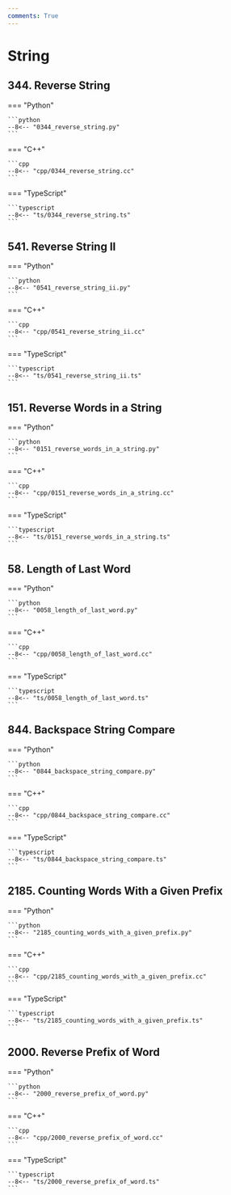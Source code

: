 ```yaml
---
comments: True
---
```


# String

## 344. Reverse String

=== "Python"

    ```python
    --8<-- "0344_reverse_string.py"
    ```

=== "C++"

    ```cpp
    --8<-- "cpp/0344_reverse_string.cc"
    ```

=== "TypeScript"

    ```typescript
    --8<-- "ts/0344_reverse_string.ts"
    ```

## 541. Reverse String II

=== "Python"

    ```python
    --8<-- "0541_reverse_string_ii.py"
    ```

=== "C++"

    ```cpp
    --8<-- "cpp/0541_reverse_string_ii.cc"
    ```

=== "TypeScript"

    ```typescript
    --8<-- "ts/0541_reverse_string_ii.ts"
    ```

## 151. Reverse Words in a String

=== "Python"

    ```python
    --8<-- "0151_reverse_words_in_a_string.py"
    ```

=== "C++"

    ```cpp
    --8<-- "cpp/0151_reverse_words_in_a_string.cc"
    ```

=== "TypeScript"

    ```typescript
    --8<-- "ts/0151_reverse_words_in_a_string.ts"
    ```

## 58. Length of Last Word

=== "Python"

    ```python
    --8<-- "0058_length_of_last_word.py"
    ```

=== "C++"

    ```cpp
    --8<-- "cpp/0058_length_of_last_word.cc"
    ```

=== "TypeScript"

    ```typescript
    --8<-- "ts/0058_length_of_last_word.ts"
    ```

## 844. Backspace String Compare

=== "Python"

    ```python
    --8<-- "0844_backspace_string_compare.py"
    ```

=== "C++"

    ```cpp
    --8<-- "cpp/0844_backspace_string_compare.cc"
    ```

=== "TypeScript"

    ```typescript
    --8<-- "ts/0844_backspace_string_compare.ts"
    ```

## 2185. Counting Words With a Given Prefix

=== "Python"

    ```python
    --8<-- "2185_counting_words_with_a_given_prefix.py"
    ```

=== "C++"

    ```cpp
    --8<-- "cpp/2185_counting_words_with_a_given_prefix.cc"
    ```

=== "TypeScript"

    ```typescript
    --8<-- "ts/2185_counting_words_with_a_given_prefix.ts"
    ```

## 2000. Reverse Prefix of Word

=== "Python"

    ```python
    --8<-- "2000_reverse_prefix_of_word.py"
    ```

=== "C++"

    ```cpp
    --8<-- "cpp/2000_reverse_prefix_of_word.cc"
    ```

=== "TypeScript"

    ```typescript
    --8<-- "ts/2000_reverse_prefix_of_word.ts"
    ```
